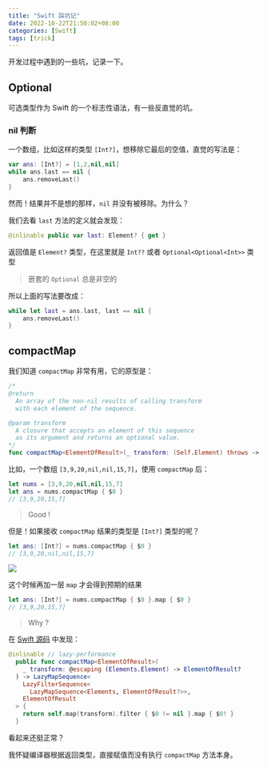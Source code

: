 ```yaml
---
title: "Swift 踩坑记"
date: 2022-10-22T21:50:02+08:00
categories: [Swift]
tags: [trick]
---
```


开发过程中遇到的一些坑，记录一下。

## Optional

可选类型作为 Swift 的一个标志性语法，有一些反直觉的坑。

### nil 判断

一个数组，比如这样的类型 `[Int?]`，想移除它最后的空值，直觉的写法是：

```swift
var ans: [Int?] = [1,2,nil,nil]
while ans.last == nil {
    ans.removeLast()
}
```

然而！结果并不是想的那样，`nil` 并没有被移除。为什么？

我们去看 `last` 方法的定义就会发现：

```swift
@inlinable public var last: Element? { get }
```

返回值是 `Element?` 类型，在这里就是 `Int??` 或者 `Optional<Optional<Int>>` 类型

> 嵌套的 `Optional` 总是非空的

所以上面的写法要改成：

```swift
while let last = ans.last, last == nil {
    ans.removeLast()
}
```
## compactMap

我们知道 `compactMap` 非常有用，它的原型是：

```swift
/*
@return
  An array of the non-nil results of calling transform 
  with each element of the sequence.

@param transform
  A closure that accepts an element of this sequence 
  as its argument and returns an optional value.
*/
func compactMap<ElementOfResult>(_ transform: (Self.Element) throws -> ElementOfResult?) rethrows -> [ElementOfResult]

```

比如，一个数组 `[3,9,20,nil,nil,15,7]`，使用 `compactMap` 后：

```swift
let nums = [3,9,20,nil,nil,15,7]
let ans = nums.compactMap { $0 }
// [3,9,20,15,7]
```
> Good !

但是！如果接收 `compactMap` 结果的类型是 `[Int?]` 类型的呢？

```swift
let ans: [Int?] = nums.compactMap { $0 }
// [3,9,20,nil,nil,15,7]
```

![](https://ryder-1252249141.cos.ap-shanghai.myqcloud.com/uPic/2022-12-03-SZsIv9.jpg)

这个时候再加一层 `map` 才会得到预期的结果

```swift
let ans: [Int?] = nums.compactMap { $0 }.map { $0 }
// [3,9,20,15,7]
```

> Why ?

在 [Swift 源码](https://github.com/apple/swift/blob/7123d2614b5f222d03b3762cb110d27a9dd98e24/stdlib/public/core/FlatMap.swift) 中发现：

```swift
@inlinable // lazy-performance
  public func compactMap<ElementOfResult>(
    _ transform: @escaping (Elements.Element) -> ElementOfResult?
  ) -> LazyMapSequence<
    LazyFilterSequence<
      LazyMapSequence<Elements, ElementOfResult?>>,
    ElementOfResult
  > {
    return self.map(transform).filter { $0 != nil }.map { $0! }
  }
```

看起来还挺正常？

我怀疑编译器根据返回类型，直接赋值而没有执行 `compactMap` 方法本身。